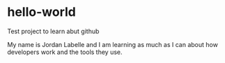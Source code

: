 # hello-world
Test project to learn abut github

My name is Jordan Labelle and I am learning as much as I can about how developers work and the tools they use.
